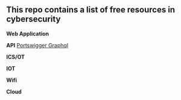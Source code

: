 ## This repo contains a list of free resources in cybersecurity


**Web Application** 

**API**
[Portswigger Graphql](https://portswigger.net/web-security/graphql)



**ICS/OT**

**IOT**

**Wifi**

**Cloud**
